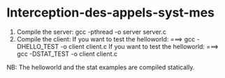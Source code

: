 # Interception-des-appels-syst-mes
1) Compile the server:
gcc -pthread -o server server.c
2) Compile the client:
If you want to test the helloworld:
===> gcc -DHELLO_TEST -o client client.c
If you want to test the helloworld:
===> gcc -DSTAT_TEST -o client client.c

NB:
The helloworld and the stat examples are compiled statically.
